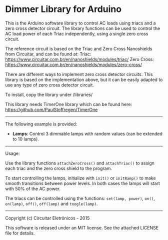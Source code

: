 Dimmer Library for Arduino
==========================

This is the Arduino software library to control AC loads using triacs and a zero cross detector circuit. The library functions can be used to control the AC load power of each Triac independently, using a single zero cross circuit.

The reference circuit is based on the Triac and Zero Cross Nanoshields from Circuitar, and can be found at:
    Triac: https://www.circuitar.com.br/en/nanoshields/modules/triac/ 
    Zero Cross: https://www.circuitar.com.br/en/nanoshields/modules/zero-cross/

There are different ways to implement zero cross detector circuits. This library is based on the implementation above, but it can be easily adapted to use any type of zero cross detector circuit.

To install, copy the library under <arduinoSketchFolder>/libraries/

This library needs TimerOne library which can be found here: https://github.com/PaulStoffregen/TimerOne

---

The following example is provided:

- **Lamps**: Control 3 dimmable lamps with random values (can be extended to 10 lamps).

---

Usage:

Use the library functions `attachZeroCross()` and `attachTriac()` to assign each triac and the zero cross shield to the program.

To start controlling the lamps, initialize with `init()` or `initRamp()` to make smooth transitions between power levels. In both cases the lamps will start with 50% of the AC power.

The triacs can be controlled using the functions: `set(lamp, power)`, `on()`, `on(lamp)`, `off()`, `off(lamp)` and `toogle(lamp)`.

---

Copyright (c) Circuitar Eletrônicos - 2015

This software is released under an MIT license. See the attached LICENSE file for details.
